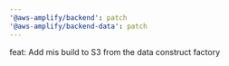 ```yaml
---
'@aws-amplify/backend': patch
'@aws-amplify/backend-data': patch
---
```


feat: Add mis build to S3 from the data construct factory
